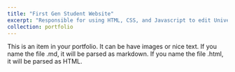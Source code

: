 ```yaml
---
title: "First Gen Student Website"
excerpt: "Responsible for using HTML, CSS, and Javascript to edit University websites<br/><img src='/images/first-gen.png'>"
collection: portfolio
---
```


This is an item in your portfolio. It can be have images or nice text. If you name the file .md, it will be parsed as markdown. If you name the file .html, it will be parsed as HTML. 
